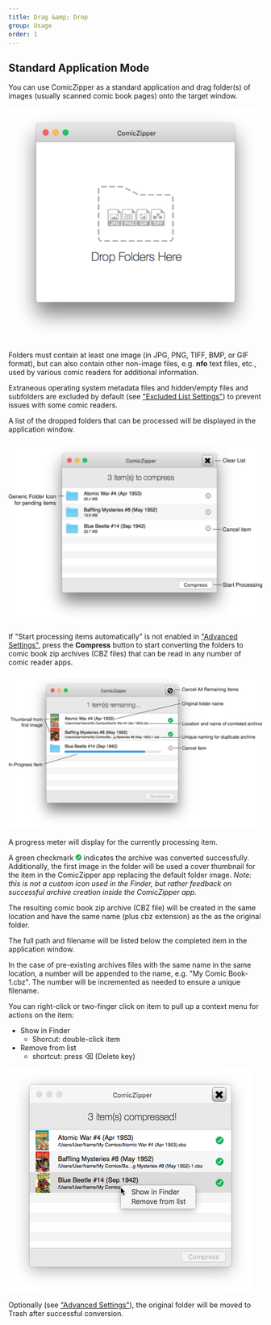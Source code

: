 ```yaml
---
title: Drag &amp; Drop
group: Usage
order: 1
---
```


## Standard Application Mode
You can use ComicZipper as a standard application and drag folder(s) of images (usually scanned comic book pages) onto the target window. 

![Drop target Window](drop-target.png)

Folders must contain at least one image (in JPG, PNG, TIFF, BMP, or GIF format), but can also contain other non-image files, e.g. **nfo** text files, etc., used by various comic readers for additional information.

Extraneous operating system metadata files and hidden/empty files and subfolders are excluded by default (see ["Excluded List Settings"](settings-exclude.html)) to prevent issues with some comic readers.

A list of the dropped folders that can be processed will be displayed in the application window. 

![Ready To Compress](ready-to-compress.svg)


If "Start processing items automatically" is not enabled in ["Advanced Settings"](settings-advanced.html), press the **Compress** button to start converting the folders to comic book zip archives (CBZ files) that can be read in any number of comic reader apps.

![In-Progress Item](in-progress.svg)

A progress meter will display for the currently processing item. 

A green checkmark <img src="status-success.svg" alt="Green Checkmark" height="12" width="12"> indicates the archive was converted successfully. Additionally, the first image in the folder will be used a cover thumbnail for the item in the ComicZipper app replacing the default folder image. *Note: this is not a custom icon used in the Finder, but rather feedback on successful archive creation inside the ComicZipper app.*

The resulting comic book zip archive (CBZ file) will be created in the same location  and have the same name (plus cbz extension) as the as the original folder. 

The full path and filename will be listed below the completed item in the application window.

In the case of pre-existing archives files with the same name in the same location, a number will be appended to the name, e.g. "My Comic Book-1.cbz". The number will be incremented as needed to ensure a unique filename. 

You can right-click or two-finger click on item to pull up a context menu for actions on the item: 

- Show in Finder
	- Shorcut: double-click item
- Remove from list
	- shortcut: press ⌫ (Delete key) 

![Context Menu](context-menu.png)


Optionally (see ["Advanced Settings"](settings-advanced.html)), the original folder will be moved to Trash after successful conversion.


